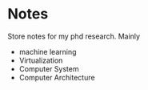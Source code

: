 # Notes
 Store notes for my phd research. Mainly 
 
 * machine learning
 * Virtualization
 * Computer System
 * Computer Architecture
